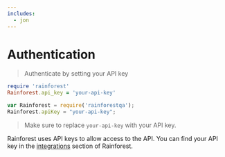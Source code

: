 ```yaml
---
includes:
  - jon
---
```


# Authentication

> Authenticate by setting your API key

```ruby
require 'rainforest'
Rainforest.api_key = 'your-api-key'
```



```javascript
var Rainforest = require('rainforestqa');
Rainforest.apiKey = "your-api-key";
```



> Make sure to replace `your-api-key` with your API key.

Rainforest uses API keys to allow access to the API. You can find your API key in the [integrations](https://app.rnfrst.com/settings/integrations) section of Rainforest.
